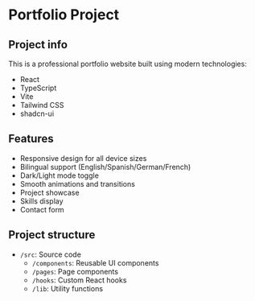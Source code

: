 # Portfolio Project

## Project info

This is a professional portfolio website built using modern technologies:

- React
- TypeScript
- Vite
- Tailwind CSS
- shadcn-ui

## Features

- Responsive design for all device sizes
- Bilingual support (English/Spanish/German/French)
- Dark/Light mode toggle
- Smooth animations and transitions
- Project showcase
- Skills display
- Contact form

## Project structure

- `/src`: Source code
  - `/components`: Reusable UI components
  - `/pages`: Page components
  - `/hooks`: Custom React hooks
  - `/lib`: Utility functions
